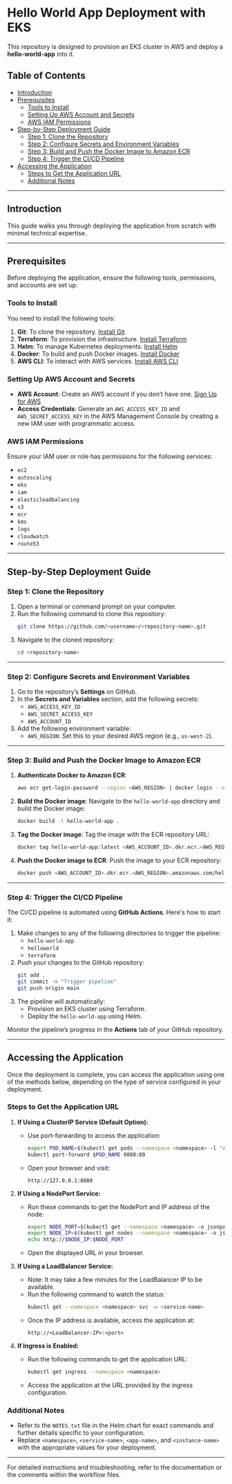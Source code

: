 
# Hello World App Deployment with EKS

This repository is designed to provision an EKS cluster in AWS and deploy a **hello-world-app** into it.

## Table of Contents

- [Introduction](#introduction)
- [Prerequisites](#prerequisites)
  - [Tools to Install](#tools-to-install)
  - [Setting Up AWS Account and Secrets](#setting-up-aws-account-and-secrets)
  - [AWS IAM Permissions](#aws-iam-permissions)
- [Step-by-Step Deployment Guide](#step-by-step-deployment-guide)
  - [Step 1: Clone the Repository](#step-1-clone-the-repository)
  - [Step 2: Configure Secrets and Environment Variables](#step-2-configure-secrets-and-environment-variables)
  - [Step 3: Build and Push the Docker Image to Amazon ECR](#step-3-build-and-push-the-docker-image-to-amazon-ecr)
  - [Step 4: Trigger the CI/CD Pipeline](#step-4-trigger-the-cicd-pipeline)
- [Accessing the Application](#accessing-the-application)
  - [Steps to Get the Application URL](#steps-to-get-the-application-url)
  - [Additional Notes](#additional-notes)

---

## Introduction

This guide walks you through deploying the application from scratch with minimal technical expertise. 

---

## Prerequisites

Before deploying the application, ensure the following tools, permissions, and accounts are set up:

### Tools to Install

You need to install the following tools:

1. **Git**: To clone the repository. [Install Git](https://git-scm.com/book/en/v2/Getting-Started-Installing-Git)
2. **Terraform**: To provision the infrastructure. [Install Terraform](https://developer.hashicorp.com/terraform/tutorials/aws-get-started/install-cli)
3. **Helm**: To manage Kubernetes deployments. [Install Helm](https://helm.sh/docs/intro/install/)
4. **Docker**: To build and push Docker images. [Install Docker](https://docs.docker.com/get-docker/)
5. **AWS CLI**: To interact with AWS services. [Install AWS CLI](https://docs.aws.amazon.com/cli/latest/userguide/install-cliv2.html)

### Setting Up AWS Account and Secrets

- **AWS Account**: Create an AWS account if you don’t have one. [Sign Up for AWS](https://aws.amazon.com/)
- **Access Credentials**: Generate an `AWS_ACCESS_KEY_ID` and `AWS_SECRET_ACCESS_KEY` in the AWS Management Console by creating a new IAM user with programmatic access.

### AWS IAM Permissions

Ensure your IAM user or role has permissions for the following services:

- `ec2`
- `autoscaling`
- `eks`
- `iam`
- `elasticloadbalancing`
- `s3`
- `ecr`
- `kms`
- `logs`
- `cloudwatch`
- `route53`

---

## Step-by-Step Deployment Guide

### Step 1: Clone the Repository

1. Open a terminal or command prompt on your computer.
2. Run the following command to clone this repository:
   ```bash
   git clone https://github.com/<username>/<repository-name>.git
   ```
3. Navigate to the cloned repository:
   ```bash
   cd <repository-name>
   ```

---

### Step 2: Configure Secrets and Environment Variables

1. Go to the repository’s **Settings** on GitHub.
2. In the **Secrets and Variables** section, add the following secrets:
   - `AWS_ACCESS_KEY_ID`
   - `AWS_SECRET_ACCESS_KEY`
   - `AWS_ACCOUNT_ID`
3. Add the following environment variable:
   - `AWS_REGION`: Set this to your desired AWS region (e.g., `us-west-2`).

---

### Step 3: Build and Push the Docker Image to Amazon ECR

1. **Authenticate Docker to Amazon ECR**:
   ```bash
   aws ecr get-login-password --region <AWS_REGION> | docker login --username AWS --password-stdin <AWS_ACCOUNT_ID>.dkr.ecr.<AWS_REGION>.amazonaws.com
   ```

2. **Build the Docker image**:
   Navigate to the `hello-world-app` directory and build the Docker image:
   ```bash
   docker build -t hello-world-app .
   ```

3. **Tag the Docker image**:
   Tag the image with the ECR repository URL:
   ```bash
   docker tag hello-world-app:latest <AWS_ACCOUNT_ID>.dkr.ecr.<AWS_REGION>.amazonaws.com/hello-world-app:latest
   ```

4. **Push the Docker image to ECR**:
   Push the image to your ECR repository:
   ```bash
   docker push <AWS_ACCOUNT_ID>.dkr.ecr.<AWS_REGION>.amazonaws.com/hello-world-app:latest
   ```

---

### Step 4: Trigger the CI/CD Pipeline

The CI/CD pipeline is automated using **GitHub Actions**. Here's how to start it:

1. Make changes to any of the following directories to trigger the pipeline:
   - `hello-world-app`
   - `helloworld`
   - `terraform`
2. Push your changes to the GitHub repository:
   ```bash
   git add .
   git commit -m "Trigger pipeline"
   git push origin main
   ```
3. The pipeline will automatically:
   - Provision an EKS cluster using Terraform.
   - Deploy the `hello-world-app` using Helm.

Monitor the pipeline’s progress in the **Actions** tab of your GitHub repository.

---

## Accessing the Application

Once the deployment is complete, you can access the application using one of the methods below, depending on the type of service configured in your deployment. 

### Steps to Get the Application URL

1. **If Using a ClusterIP Service (Default Option):**
   - Use port-forwarding to access the application:
     ```bash
     export POD_NAME=$(kubectl get pods --namespace <namespace> -l "app.kubernetes.io/name=<app-name>,app.kubernetes.io/instance=<instance-name>" -o jsonpath="{.items[0].metadata.name}")
     kubectl port-forward $POD_NAME 8080:80
     ```
   - Open your browser and visit:
     ```
     http://127.0.0.1:8080
     ```

2. **If Using a NodePort Service:**
   - Run these commands to get the NodePort and IP address of the node:
     ```bash
     export NODE_PORT=$(kubectl get --namespace <namespace> -o jsonpath="{.spec.ports[0].nodePort}" services <service-name>)
     export NODE_IP=$(kubectl get nodes --namespace <namespace> -o jsonpath="{.items[0].status.addresses[0].address}")
     echo http://$NODE_IP:$NODE_PORT
     ```
   - Open the displayed URL in your browser.

3. **If Using a LoadBalancer Service:**
   - Note: It may take a few minutes for the LoadBalancer IP to be available.
   - Run the following command to watch the status:
     ```bash
     kubectl get --namespace <namespace> svc -w <service-name>
     ```
   - Once the IP address is available, access the application at:
     ```
     http://<LoadBalancer-IP>:<port>
     ```

4. **If Ingress is Enabled:**
   - Run the following commands to get the application URL:
     ```bash
     kubectl get ingress --namespace <namespace>
     ```
   - Access the application at the URL provided by the ingress configuration.

### Additional Notes

- Refer to the `NOTES.txt` file in the Helm chart for exact commands and further details specific to your configuration.
- Replace `<namespace>`, `<service-name>`, `<app-name>`, and `<instance-name>` with the appropriate values for your deployment.

---

For detailed instructions and troubleshooting, refer to the documentation or the comments within the workflow files.
